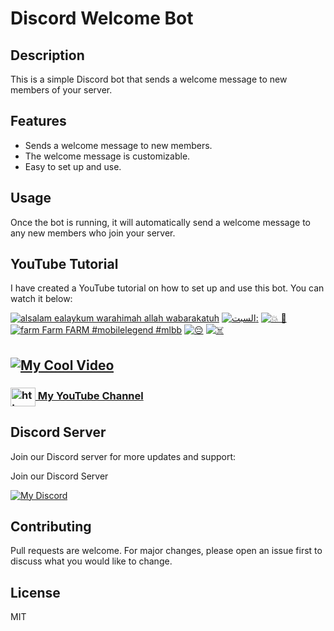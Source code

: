 # Discord Welcome Bot

## Description
This is a simple Discord bot that sends a welcome message to new members of your server.

## Features
- Sends a welcome message to new members.
- The welcome message is customizable.
- Easy to set up and use.

## Usage
Once the bot is running, it will automatically send a welcome message to any new members who join your server.

## YouTube Tutorial

I have created a YouTube tutorial on how to set up and use this bot. You can watch it below:

<!-- BEGIN YOUTUBE-CARDS -->
[![alsalam ealaykum warahimah allah wabarakatuh](https://ytcards.demolab.com/?id=VRz_VX_rYSE&title=alsalam+ealaykum+warahimah+allah+wabarakatuh&lang=en&timestamp=1696692443&background_color=%230d1117&title_color=%23ffffff&stats_color=%23dedede&max_title_lines=1&width=250&border_radius=5 "alsalam ealaykum warahimah allah wabarakatuh")](https://www.youtube.com/watch?v=VRz_VX_rYSE)
[![السبت:](https://ytcards.demolab.com/?id=XyyFvA5QVxQ&title=%D8%A7%D9%84%D8%B3%D8%A8%D8%AA%3A&lang=en&timestamp=1696692256&background_color=%230d1117&title_color=%23ffffff&stats_color=%23dedede&max_title_lines=1&width=250&border_radius=5 "السبت:")](https://www.youtube.com/watch?v=XyyFvA5QVxQ)
[![💥 🚁](https://ytcards.demolab.com/?id=FFz3tuGE3wo&title=%F0%9F%92%A5+%F0%9F%9A%81&lang=en&timestamp=1696641113&background_color=%230d1117&title_color=%23ffffff&stats_color=%23dedede&max_title_lines=1&width=250&border_radius=5 "💥 🚁")](https://www.youtube.com/watch?v=FFz3tuGE3wo)
[![farm Farm FARM #mobilelegend #mlbb](https://ytcards.demolab.com/?id=85ic1l-D6uc&title=farm+Farm+FARM+%23mobilelegend+%23mlbb&lang=en&timestamp=1696640982&background_color=%230d1117&title_color=%23ffffff&stats_color=%23dedede&max_title_lines=1&width=250&border_radius=5 "farm Farm FARM #mobilelegend #mlbb")](https://www.youtube.com/watch?v=85ic1l-D6uc)
[![😔](https://ytcards.demolab.com/?id=6qrRIKOqz_g&title=%F0%9F%98%94&lang=en&timestamp=1696640864&background_color=%230d1117&title_color=%23ffffff&stats_color=%23dedede&max_title_lines=1&width=250&border_radius=5 "😔")](https://www.youtube.com/watch?v=6qrRIKOqz_g)
[![☠️](https://ytcards.demolab.com/?id=wwhOG-f4S24&title=%E2%98%A0%EF%B8%8F&lang=en&timestamp=1696434570&background_color=%230d1117&title_color=%23ffffff&stats_color=%23dedede&max_title_lines=1&width=250&border_radius=5 "☠️")](https://www.youtube.com/watch?v=wwhOG-f4S24)
<!-- END YOUTUBE-CARDS -->

## [![My Cool Video](http://img.youtube.com/vi/g-BfHb4cmTU/0.jpg)](http://www.youtube.com/watch?v=g-BfHb4cmTU "My Cool Video")

<h3>
  <a href="https://www.youtube.com/c/exatube" target="_blank">
    <img align="center" src="https://raw.githubusercontent.com/rahuldkjain/github-profile-readme-generator/master/src/images/icons/Social/youtube.svg" alt="https://youtube.com/exatube" height="30" width="40" />
  My YouTube Channel</a>
</h3>

## Discord Server
Join our Discord server for more updates and support:

Join our Discord Server

[![My Discord](https://discord-readme-badge-mu.vercel.app/api?id=635933198035058700)](https://discord.gg/ejYNZwDVHH)

## Contributing
Pull requests are welcome. For major changes, please open an issue first to discuss what you would like to change.

## License
MIT
